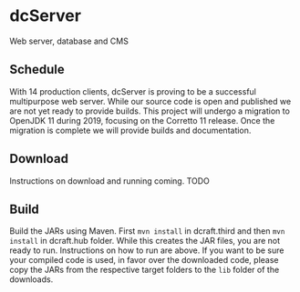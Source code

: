 # dcServer
Web server, database and CMS

## Schedule

With 14 production clients, dcServer is proving to be a successful multipurpose web server. While our source code is open and published we are not yet ready to provide builds. This project will undergo a migration to OpenJDK 11 during 2019, focusing on the Corretto 11 release. Once the migration is complete we will provide builds and documentation.

## Download 

Instructions on download and running coming. TODO

## Build

Build the JARs using Maven. First `mvn install` in dcraft.third and then `mvn install` in dcraft.hub folder. While this creates the JAR files, you are not ready to run. Instructions on how to run are above. If you want to be sure your compiled code is used, in favor over the downloaded code, please copy the JARs from the respective target folders to the `lib` folder of the downloads.
